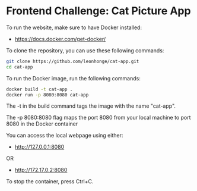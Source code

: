 # Frontend Challenge: Cat Picture App

To run the website, make sure to have Docker installed:

- https://docs.docker.com/get-docker/

To clone the repository, you can use these following commands:

```bash
git clone https://github.com/leonhonge/cat-app.git
cd cat-app
```

To run the Docker image, run the following commands:

```bash
docker build -t cat-app .
docker run -p 8080:8080 cat-app
```

The -t in the build command tags the image with the name "cat-app". 

The -p 8080:8080 flag maps the port 8080 from your local machine to port 8080 in the Docker container

You can access the local webpage using either:

- http://127.0.0.1:8080

OR

- http://172.17.0.2:8080


To stop the container, press Ctrl+C. 

